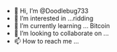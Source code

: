 - 👋 Hi, I’m @Doodlebug733
- 👀 I’m interested in ...ridding 
- 🌱 I’m currently learning ... Bitcoin 
- 💞️ I’m looking to collaborate on ...
- 📫 How to reach me ...

<!---
Doodlebug733/Doodlebug733 is a ✨ special ✨ repository because its `README.md` (this file) appears on your GitHub profile.
You can click the Preview link to take a look at your changes.
--->
